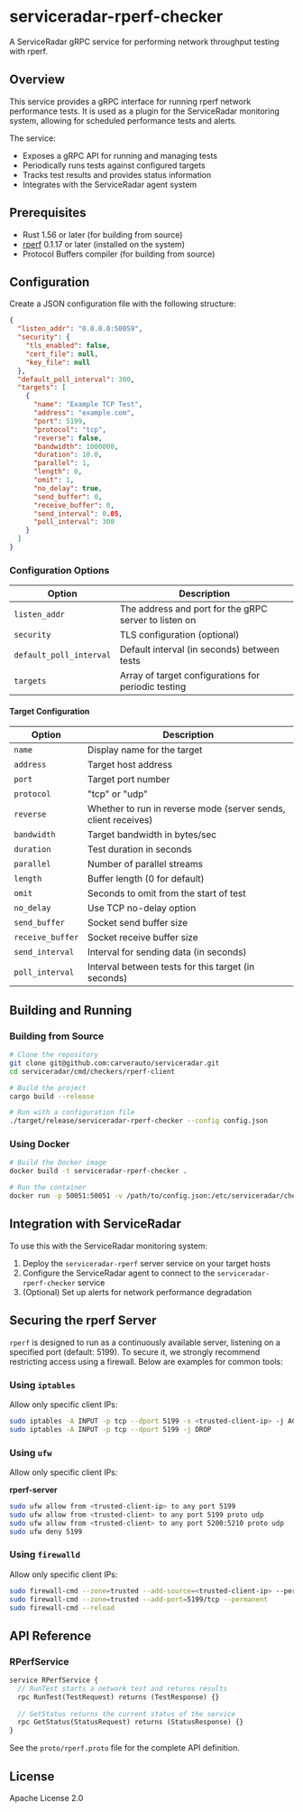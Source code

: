 # serviceradar-rperf-checker

A ServiceRadar gRPC service for performing network throughput testing with rperf.

## Overview

This service provides a gRPC interface for running rperf network performance tests. 
It is used as a plugin for the ServiceRadar monitoring system, allowing for scheduled performance tests and alerts.

The service:
- Exposes a gRPC API for running and managing tests
- Periodically runs tests against configured targets
- Tracks test results and provides status information
- Integrates with the ServiceRadar agent system

## Prerequisites

- Rust 1.56 or later (for building from source)
- [rperf](https://crates.io/crates/rperf) 0.1.17 or later (installed on the system)
- Protocol Buffers compiler (for building from source)

## Configuration

Create a JSON configuration file with the following structure:

```json
{
  "listen_addr": "0.0.0.0:50059",
  "security": {
    "tls_enabled": false,
    "cert_file": null,
    "key_file": null
  },
  "default_poll_interval": 300,
  "targets": [
    {
      "name": "Example TCP Test",
      "address": "example.com",
      "port": 5199,
      "protocol": "tcp",
      "reverse": false,
      "bandwidth": 1000000,
      "duration": 10.0,
      "parallel": 1,
      "length": 0,
      "omit": 1,
      "no_delay": true,
      "send_buffer": 0,
      "receive_buffer": 0,
      "send_interval": 0.05,
      "poll_interval": 300
    }
  ]
}
```

### Configuration Options

| Option | Description |
|--------|-------------|
| `listen_addr` | The address and port for the gRPC server to listen on |
| `security` | TLS configuration (optional) |
| `default_poll_interval` | Default interval (in seconds) between tests |
| `targets` | Array of target configurations for periodic testing |

#### Target Configuration

| Option | Description |
|--------|-------------|
| `name` | Display name for the target |
| `address` | Target host address |
| `port` | Target port number |
| `protocol` | "tcp" or "udp" |
| `reverse` | Whether to run in reverse mode (server sends, client receives) |
| `bandwidth` | Target bandwidth in bytes/sec |
| `duration` | Test duration in seconds |
| `parallel` | Number of parallel streams |
| `length` | Buffer length (0 for default) |
| `omit` | Seconds to omit from the start of test |
| `no_delay` | Use TCP no-delay option |
| `send_buffer` | Socket send buffer size |
| `receive_buffer` | Socket receive buffer size |
| `send_interval` | Interval for sending data (in seconds) |
| `poll_interval` | Interval between tests for this target (in seconds) |

## Building and Running

### Building from Source

```bash
# Clone the repository
git clone git@github.com:carverauto/serviceradar.git
cd serviceradar/cmd/checkers/rperf-client

# Build the project
cargo build --release

# Run with a configuration file
./target/release/serviceradar-rperf-checker --config config.json
```

### Using Docker

```bash
# Build the Docker image
docker build -t serviceradar-rperf-checker .

# Run the container
docker run -p 50051:50051 -v /path/to/config.json:/etc/serviceradar/checkers/rperf/rperf.json serviceradar-rperf-checker 
```

## Integration with ServiceRadar

To use this with the ServiceRadar monitoring system:

1. Deploy the `serviceradar-rperf` server service on your target hosts
2. Configure the ServiceRadar agent to connect to the `serviceradar-rperf-checker` service
3. (Optional) Set up alerts for network performance degradation

## Securing the rperf Server

`rperf` is designed to run as a continuously available server, listening on a specified port (default: 5199). To secure it, we strongly recommend restricting access using a firewall. Below are examples for common tools:

### Using `iptables`
Allow only specific client IPs:

```bash
sudo iptables -A INPUT -p tcp --dport 5199 -s <trusted-client-ip> -j ACCEPT
sudo iptables -A INPUT -p tcp --dport 5199 -j DROP
```

### Using `ufw`
Allow only specific client IPs:

**rperf-server**

```bash
sudo ufw allow from <trusted-client-ip> to any port 5199
sudo ufw allow from <trusted-client> to any port 5199 proto udp
sudo ufw allow from <trusted-client> to any port 5200:5210 proto udp
sudo ufw deny 5199
```

### Using `firewalld`
Allow only specific client IPs:

```bash
sudo firewall-cmd --zone=trusted --add-source=<trusted-client-ip> --permanent 
sudo firewall-cmd --zone=trusted --add-port=5199/tcp --permanent
sudo firewall-cmd --reload
```

## API Reference

### RPerfService

```protobuf
service RPerfService {
  // RunTest starts a network test and returns results
  rpc RunTest(TestRequest) returns (TestResponse) {}
  
  // GetStatus returns the current status of the service
  rpc GetStatus(StatusRequest) returns (StatusResponse) {}
}
```

See the `proto/rperf.proto` file for the complete API definition.

## License

Apache License 2.0